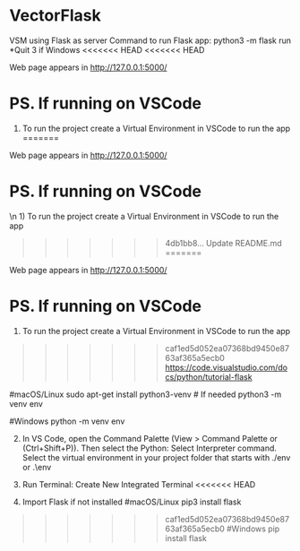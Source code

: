 # VectorFlask
VSM using Flask as server
Command to run Flask app: python3 -m flask run
*Quit 3 if Windows
<<<<<<< HEAD
<<<<<<< HEAD

Web page appears in http://127.0.0.1:5000/

# PS. If running on VSCode
1) To run the project create a Virtual Environment in VSCode to run the app
=======

Web page appears in http://127.0.0.1:5000/

# PS. If running on VSCode
\n 1) To run the project create a Virtual Environment in VSCode to run the app
>>>>>>> 4db1bb8... Update README.md
=======

Web page appears in http://127.0.0.1:5000/

# PS. If running on VSCode
1) To run the project create a Virtual Environment in VSCode to run the app
>>>>>>> caf1ed5d052ea07368bd9450e8763af365a5ecb0
https://code.visualstudio.com/docs/python/tutorial-flask

#macOS/Linux
sudo apt-get install python3-venv    # If needed
python3 -m venv env

#Windows
python -m venv env

2) In VS Code, open the Command Palette (View > Command Palette or (Ctrl+Shift+P)). Then select the Python: Select Interpreter command. Select the virtual environment in your project folder that starts with ./env or .\env

3) Run Terminal: Create New Integrated Terminal
<<<<<<< HEAD


4) Import Flask if not installed
#macOS/Linux
pip3 install flask
>>>>>>> caf1ed5d052ea07368bd9450e8763af365a5ecb0
#Windows
pip install flask
